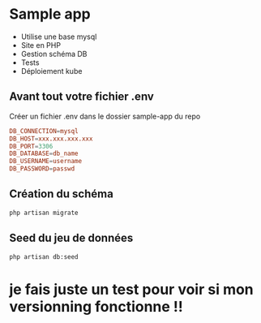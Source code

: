 # Sample app

- Utilise une base mysql
- Site en PHP
- Gestion schéma DB 
- Tests
- Déploiement kube

## Avant tout votre fichier .env 

Créer un fichier .env dans le dossier sample-app du repo

```conf
DB_CONNECTION=mysql
DB_HOST=xxx.xxx.xxx.xxx
DB_PORT=3306
DB_DATABASE=db_name
DB_USERNAME=username
DB_PASSWORD=passwd
```

## Création du schéma 

```bash
php artisan migrate
```

## Seed du jeu de données 

```bash
php artisan db:seed
```
# je fais juste un test pour voir si mon versionning fonctionne !!